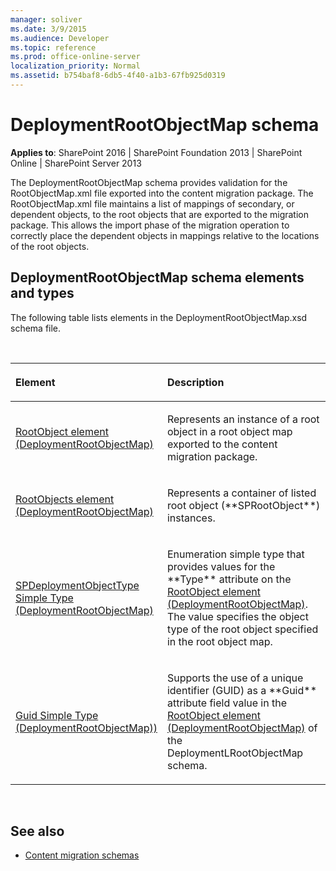 ```yaml
---
manager: soliver
ms.date: 3/9/2015
ms.audience: Developer
ms.topic: reference
ms.prod: office-online-server
localization_priority: Normal
ms.assetid: b754baf8-6db5-4f40-a1b3-67fb925d0319
---
```


# DeploymentRootObjectMap schema

**Applies to**: SharePoint 2016 | SharePoint Foundation 2013 | SharePoint Online | SharePoint Server 2013

The DeploymentRootObjectMap schema provides validation for the RootObjectMap.xml file exported into the content migration package. The RootObjectMap.xml file maintains a list of mappings of secondary, or dependent objects, to the root objects that are exported to the migration package. This allows the import phase of the migration operation to correctly place the dependent objects in mappings relative to the locations of the root objects.

## DeploymentRootObjectMap schema elements and types

The following table lists elements in the DeploymentRootObjectMap.xsd schema file.

<br/>

<table>
<colgroup>
<col width="40%" />
<col width="60%" />
</colgroup>
<thead>
<tr class="header">
<th align="left"><p>Element</p></th>
<th align="left"><p>Description</p></th>
</tr>
</thead>
<tbody>
<tr class="odd">
<td align="left"><p><span sdata="link"><a href="rootobject-element-deploymentrootobjectmap.md">RootObject element (DeploymentRootObjectMap)</a></span></p></td>
<td align="left"><p>Represents an instance of a root object in a root object map exported to the content migration package.</p></td>
</tr>
<tr class="even">
<td align="left"><p><span sdata="link"><a href="rootobjects-element-deploymentrootobjectmap.md">RootObjects element (DeploymentRootObjectMap)</a></span></p></td>
<td align="left"><p>Represents a container of listed root object (**SPRootObject**) instances.</p></td>
</tr>
<tr class="odd">
<td align="left"><p><span sdata="link"><a href="spdeploymentobjecttype-simple-type-deploymentrootobjectmap.md">SPDeploymentObjectType Simple Type (DeploymentRootObjectMap)</a></span></p></td>
<td align="left"><p>Enumeration simple type that provides values for the **Type** attribute on the <span sdata="link"><a href="rootobject-element-deploymentrootobjectmap.md">RootObject element (DeploymentRootObjectMap)</a>. The value specifies the object type of the root object specified in the root object map.</p></td>
</tr>
<tr class="even">
<td align="left"><p><span sdata="link"><a href="guid-simple-type-deploymentrootobjectmap.md">Guid Simple Type (DeploymentRootObjectMap))</a></span></p></td>
<td align="left"><p>Supports the use of a unique identifier (GUID) as a **Guid** attribute field value in the <span sdata="link"><a href="rootobject-element-deploymentrootobjectmap.md">RootObject element (DeploymentRootObjectMap)</a> of the DeploymentLRootObjectMap schema.</p></td>
</tr>
</tbody>
</table>

<br/>

## See also

- [Content migration schemas](content-migration-schemas.md)







